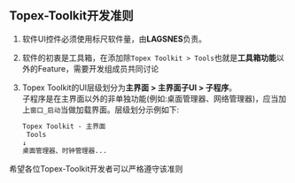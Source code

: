 ## Topex-Toolkit开发准则

1. 软件UI控件必须使用标尺软件量，由**LAGSNES**负责。

2. 软件的初衷是工具箱，在添加除`Topex Toolkit > Tools`也就是**工具箱功能**以外的Feature，需要开发组成员共同讨论

3. Topex Toolkit的UI层级划分为**主界面 > 主界面子UI > 子程序**。  
   子程序是在主界面以外的非单独功能(例如:桌面管理器、网络管理器)，应当加上`窗口_启动`当做加载界面。层级划分示例如下:

   ```markdown
   Topex Toolkit - 主界面
   	Tools
   ↓		
   桌面管理器、时钟管理器...
   ```

希望各位Topex-Toolkit开发者可以严格遵守该准则